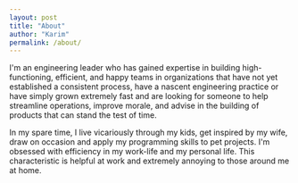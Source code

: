 ```yaml
---
layout: post
title: "About"
author: "Karim"
permalink: /about/
---
```


I'm an engineering leader who has gained expertise in building high-functioning, efficient, and happy teams in organizations that have not yet established a consistent process, have a nascent engineering practice or have simply grown extremely fast and are looking for someone to help streamline operations, improve morale, and advise in the building of products that can stand the test of time.

In my spare time, I live vicariously through my kids, get inspired by my wife, draw on occasion and apply my programming skills to pet projects. I'm obsessed with efficiency in my work-life and my personal life. This characteristic is helpful at work and extremely annoying to those around me at home.
